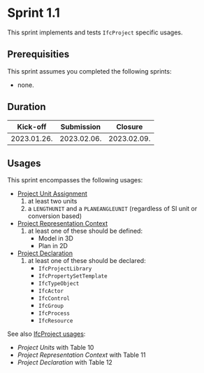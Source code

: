 # Sprint 1.1

This sprint implements and tests `IfcProject` specific usages.


## Prerequisities

This sprint assumes you completed the following sprints:

- none.


## Duration

| Kick-off    | Submission  | Closure     |
|-------------|-------------|-------------|
| 2023.01.26. | 2023.02.06. | 2023.02.09. |


## Usages

This sprint encompasses the following usages:

- [Project Unit Assignment](https://bsi-infraroom.github.io/IFC-Documentation-Tunnel/4_4_0_0/general/HTML/link/project-units.htm)
	1. at least two units
	2. a `LENGTHUNIT` and a `PLANEANGLEUNIT` (regardless of SI unit or conversion based)
- [Project Representation Context](https://bsi-infraroom.github.io/IFC-Documentation-Tunnel/4_4_0_0/general/HTML/link/project-representation-context.htm)
	1. at least one of these should be defined:
		- Model in 3D
		- Plan in 2D
- [Project Declaration](https://bsi-infraroom.github.io/IFC-Documentation-Tunnel/4_4_0_0/general/HTML/link/project-declaration.htm)
	1. at least one of these should be declared:
		- `IfcProjectLibrary`
		- `IfcPropertySetTemplate`
		- `IfcTypeObject`
		- `IfcActor`
		- `IfcControl`
		- `IfcGroup`
		- `IfcProcess`
		- `IfcResource`


See also [IfcProject usages](https://bsi-infraroom.github.io/IFC-Documentation-Tunnel/4_4_0_0/general/HTML/link/ifcproject.htm):
- *Project Units* with Table 10
- *Project Representation Context* with Table 11
- *Project Declaration* with Table 12
